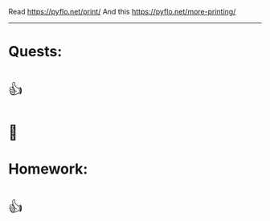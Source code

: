 Read https://pyflo.net/print/
And this https://pyflo.net/more-printing/

---
# Quests:
# <span style="font-weight: normal">👍</span>
# <span style="font-weight: normal">🏅️</span>

# Homework:
# <span style="font-weight: normal">👍</span>


